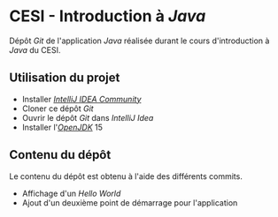 # CESI - Introduction à _Java_

Dépôt _Git_ de l'application _Java_ réalisée durant le cours d'introduction à _Java_ du CESI.

## Utilisation du projet
* Installer [_IntelliJ IDEA Community_](https://www.jetbrains.com/fr-fr/idea/)
* Cloner ce dépôt _Git_
* Ouvrir le dépôt _Git_ dans _IntelliJ Idea_
* Installer l'[_OpenJDK_](https://openjdk.java.net/) 15

## Contenu du dépôt
Le contenu du dépôt est obtenu à l'aide des différents commits.
* Affichage d'un _Hello World_
* Ajout d'un deuxième point de démarrage pour l'application